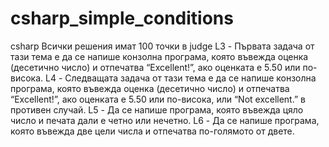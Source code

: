 # csharp_simple_conditions
csharp
Всички решения имат 100 точки в judge
L3 - Първата задача от тази тема е да се напише конзолна програма, която въвежда оценка (десетично число) и отпечатва “Excellent!”, ако оценката е 5.50 или по-висока.
L4 - Следващата задача от тази тема е да се напише конзолна програма, която въвежда оценка (десетично число) и отпечатва “Excellent!”, ако оценката е 5.50 или по-висока, или “Not excellent.” в противен случай.
L5 - Да се напише програма, която въвежда цяло число и печата дали е четно или нечетно.
L6 - Да се напише програма, която въвежда две цели числа и отпечатва по-голямото от двете.
